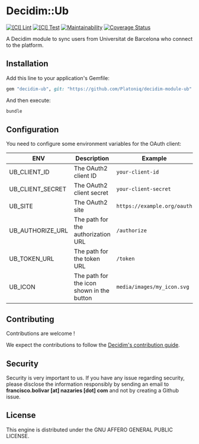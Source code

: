 # Decidim::Ub

[![[CI] Lint](https://github.com/Platoniq/decidim-module-ub/actions/workflows/lint.yml/badge.svg)](https://github.com/Platoniq/decidim-module-ub/actions/workflows/lint.yml)
[![[CI] Test](https://github.com/Platoniq/decidim-module-ub/actions/workflows/test.yml/badge.svg)](https://github.com/Platoniq/decidim-module-ub/actions/workflows/test.yml)
[![Maintainability](https://api.codeclimate.com/v1/badges/c975a347c58389448503/maintainability)](https://codeclimate.com/github/Platoniq/decidim-module-ub/maintainability)
[![Coverage Status](https://coveralls.io/repos/github/Platoniq/decidim-module-ub/badge.svg?branch=HEAD)](https://coveralls.io/github/Platoniq/decidim-module-ub?branch=HEAD)

A Decidim module to sync users from Universitat de Barcelona who connect to the platform.

## Installation

Add this line to your application's Gemfile:

```ruby
gem "decidim-ub", git: "https://github.com/Platoniq/decidim-module-ub"
```

And then execute:

```bash
bundle
```

## Configuration

You need to configure some environment variables for the OAuth client:

| ENV              | Description                               | Example                     | Default                    |
|------------------|-------------------------------------------|-----------------------------|----------------------------|
| UB_CLIENT_ID     | The OAuth2 client ID                      | `your-client-id`            |                            |
| UB_CLIENT_SECRET | The OAuth2 client secret                  | `your-client-secret`        |                            |
| UB_SITE          | The OAuth2 site                           | `https://example.org/oauth` |                            |
| UB_AUTHORIZE_URL | The path for the authorization URL        | `/authorize`                |                            |
| UB_TOKEN_URL     | The path for the token URL                | `/token`                    |                            |
| UB_ICON          | The path for the icon shown in the button | `media/images/my_icon.svg`  | `media/images/ub_logo.svg` |

## Contributing

Contributions are welcome !

We expect the contributions to follow the [Decidim's contribution guide](https://github.com/decidim/decidim/blob/develop/CONTRIBUTING.adoc).

## Security

Security is very important to us. If you have any issue regarding security, please disclose the information responsibly by sending an email to __francisco.bolivar [at] nazaries [dot] com__ and not by creating a Github issue.

## License

This engine is distributed under the GNU AFFERO GENERAL PUBLIC LICENSE.
